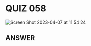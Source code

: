 
# QUIZ 058
![Screen Shot 2023-04-07 at 11 54 24](https://user-images.githubusercontent.com/111819437/230531722-ff53452c-7174-4f19-bb26-76206ad22719.png)

## ANSWER
